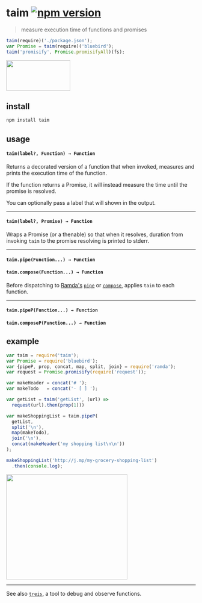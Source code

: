 # taim [![npm version](https://badge.fury.io/js/taim.svg)](https://www.npmjs.com/package/taim)

> measure execution time of functions and promises

```js
taim(require)('./package.json');
var Promise = taim(require)('bluebird');
taim('promisify', Promise.promisifyAll)(fs);
```

<img width="170" height="81" src="https://raw.githubusercontent.com/raine/taim/media/img.png" />

## install

```sh
npm install taim
```

## usage
 
#### `taim(label?, Function) → Function`

Returns a decorated version of a function that when invoked, measures and
prints the execution time of the function.

If the function returns a Promise, it will instead measure the time until the
promise is resolved.

You can optionally pass a label that will shown in the output.

---

#### `taim(label?, Promise) → Function`

Wraps a Promise (or a thenable) so that when it resolves, duration from
invoking `taim` to the promise resolving is printed to stderr.

---

#### `taim.pipe(Function...) → Function`
#### `taim.compose(Function...) → Function`

Before dispatching to [Ramda's][ramda] [`pipe`][pipe] or
[`compose`][compose], applies `taim` to each function.

---

#### `taim.pipeP(Function...) → Function`
#### `taim.composeP(Function...) → Function`

## example

```js
var taim = require('taim');
var Promise = require('bluebird');
var {pipeP, prop, concat, map, split, join} = require('ramda');
var request = Promise.promisify(require('request'));

var makeHeader = concat('# ');
var makeTodo   = concat('- [ ] ');

var getList = taim('getList', (url) =>
  request(url).then(prop(1)))

var makeShoppingList = taim.pipeP(
  getList,
  split('\n'),
  map(makeTodo),
  join('\n'),
  concat(makeHeader('my shopping list\n\n'))
);

makeShoppingList('http://j.mp/my-grocery-shopping-list')
  .then(console.log);
```

<img width="322" height="279" src="https://raw.githubusercontent.com/raine/taim/media/shopping.png" />

---

See also [`treis`][treis], a tool to debug and observe functions.

[treis]: https://github.com/raine/treis
[ramda]: http://ramdajs.com
[pipe]: http://ramdajs.com/docs/#pipe
[compose]: http://ramdajs.com/docs/#compose

